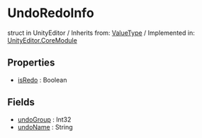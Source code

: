 # UndoRedoInfo
struct in UnityEditor
 / Inherits from: <a href="https://docs.unity3d.com/6000.2/Documentation/ScriptReference/ValueType.html">ValueType</a> / Implemented in: <a href="https://docs.unity3d.com/6000.2/Documentation/ScriptReference/UnityEditor.CoreModule.html">UnityEditor.CoreModule</a>

## Properties
- <a href="https://docs.unity3d.com/6000.2/Documentation/ScriptReference/UndoRedoInfo-isRedo.html">isRedo</a> : Boolean

## Fields
- <a href="https://docs.unity3d.com/6000.2/Documentation/ScriptReference/UndoRedoInfo-undoGroup.html">undoGroup</a> : Int32
- <a href="https://docs.unity3d.com/6000.2/Documentation/ScriptReference/UndoRedoInfo-undoName.html">undoName</a> : String
